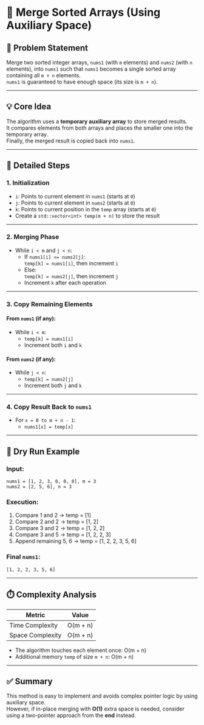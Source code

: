 # 📘 Merge Sorted Arrays (Using Auxiliary Space)

## 🔧 Problem Statement

Merge two sorted integer arrays, `nums1` (with `m` elements) and `nums2` (with `n` elements), into `nums1` such that `nums1` becomes a single sorted array containing all `m + n` elements.  
`nums1` is guaranteed to have enough space (its size is `m + n`).

---

## 💡 Core Idea

The algorithm uses a **temporary auxiliary array** to store merged results.  
It compares elements from both arrays and places the smaller one into the temporary array.  
Finally, the merged result is copied back into `nums1`.

---

## 🧭 Detailed Steps

### 1. Initialization

- `i`: Points to current element in `nums1` (starts at `0`)
- `j`: Points to current element in `nums2` (starts at `0`)
- `k`: Points to current position in the `temp` array (starts at `0`)
- Create a `std::vector<int> temp(m + n)` to store the result

---

### 2. Merging Phase

- While `i < m` and `j < n`:
  - If `nums1[i] <= nums2[j]`:  
    `temp[k] = nums1[i]`, then increment `i`
  - Else:  
    `temp[k] = nums2[j]`, then increment `j`
  - Increment `k` after each operation

---

### 3. Copy Remaining Elements

#### From `nums1` (if any):
- While `i < m`:
  - `temp[k] = nums1[i]`
  - Increment both `i` and `k`

#### From `nums2` (if any):
- While `j < n`:
  - `temp[k] = nums2[j]`
  - Increment both `j` and `k`

---

### 4. Copy Result Back to `nums1`

- For `x = 0 to m + n - 1`:
  - `nums1[x] = temp[x]`

---

## 🧪 Dry Run Example

### Input:
```
nums1 = [1, 2, 3, 0, 0, 0], m = 3  
nums2 = [2, 5, 6], n = 3
```

### Execution:

1. Compare 1 and 2 → temp = [1]
2. Compare 2 and 2 → temp = [1, 2]
3. Compare 3 and 2 → temp = [1, 2, 2]
4. Compare 3 and 5 → temp = [1, 2, 2, 3]
5. Append remaining 5, 6 → temp = [1, 2, 2, 3, 5, 6]

### Final `nums1`:
```
[1, 2, 2, 3, 5, 6]
```

---

## ⏱️ Complexity Analysis

| Metric             | Value       |
|--------------------|-------------|
| Time Complexity    | O(m + n)    |
| Space Complexity   | O(m + n)    |

- The algorithm touches each element once: O(m + n)
- Additional memory `temp` of size `m + n`: O(m + n)

---

## ✅ Summary

This method is easy to implement and avoids complex pointer logic by using auxiliary space.  
However, if in-place merging with **O(1)** extra space is needed, consider using a two-pointer approach from the **end** instead.